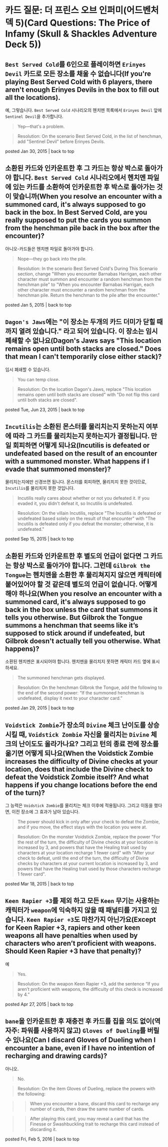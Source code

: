 # 카드 질문: 더 프린스 오브 인퍼미(어드벤처 덱 5)(Card Questions: The Price of Infamy (Skull & Shackles Adventure Deck 5))

## `Best Served Cold`를 6인으로 플레이하면 `Erinyes Devil` 카드로 모든 장소를 채울 수 없습니다(If you're playing Best Served Cold with 6 players, there aren't enough Erinyes Devils in the box to fill out all the locations).

예, 그렇습니다. `Best Served Cold` 시나리오의 헨치멘 목록에서 `Erinyes Devil` 앞에 `Sentinel Devil`을 추가합니다.

> Yep—that's a problem.

> Resolution: On the scenario Best Served Cold, in the list of henchman, add "Sentinel Devil" before Erinyes Devils.

posted Jan 30, 2015 | back to top

## 소환된 카드와 인카운트한 후 그 카드는 항상 박스로 돌아가야 합니다. `Best Served Cold` 시나리오에서 헨치멘 파일에 있는 카드를 소환하여 인카운트한 후 박스로 돌아가는 것이 맞습니까(When you resolve an encounter with a summoned card, it's always supposed to go back in the box. In Best Served Cold, are you really supposed to put the cards you summon from the henchman pile back in the box after the encounter)?

아니오-카드들은 헨치멘 파일로 돌아가야 합니다.

> Nope—they go back into the pile.

> Resolution: In the scenario Best Served Cold's During This Scenario section, change "When you encounter Barnabas Harrigan, each other character must summon and encounter a random henchman from the henchman pile" to "When you encounter Barnabas Harrigan, each other character must encounter a random henchman from the henchman pile. Return the henchman to the pile after the encounter."

posted Jan 5, 2015 | back to top

## `Dagon's Jaws`에는 "이 장소는 두개의 카드 더미가 닫힐 때까지 열려 있습니다." 라고 되어 있습니다. 이 장소는 임시 폐쇄할 수 없나요(Dagon's Jaws says "This location remains open until both stacks are closed." Does that mean I can't temporarily close either stack)?

임시 폐쇄할 수 있습니다.

> You can temp close.

> Resolution: On the location Dagon's Jaws, replace "This location remains open until both stacks are closed" with "Do not flip this card until both stacks are closed".

posted Tue, Jun 23, 2015 | back to top

## `Incutilis`는 소환된 몬스터를 물리치는지 못하는지 여부에 따라 그 카드를 물리치는지 못하는지가 결정됩니다. 만일 회피하면 어떻게 되나요(Incutilis is defeated or undefeated based on the result of an encounter with a summoned monster. What happens if I evade that summoned monster)?

물리치는지에만 신경쓰면 됩니다. 몬스터를 회피하면, 물리치지 못한 것이므로, `Incutilis`를 물리치지 못한 것입니다. 

> Incutilis really cares about whether or not you defeated it. If you evaded it, you didn't defeat it, so Incutilis is undefeated.

> Resolution: On the villain Incutilis, replace "The Incutilis is defeated or undefeated based solely on the result of that encounter" with "The Incutilis is defeated only if you defeat the monster; otherwise, it is undefeated."

posted Sep 15, 2015 | back to top

## 소환된 카드와 인카운트한 후 별도의 언급이 없다면 그 카드는 항상 박스로 돌아가야 합니다. 그런데 `Gilbrok the Tongue`는 헨치멘을 소환한 후 물리쳐지지 않으면 캐릭터에 붙어있어야 할 것 같은데 별도의 언급이 없습니다. 어떻게 해야 하나요(When you resolve an encounter with a summoned card, it's always supposed to go back in the box unless the card that summons it tells you otherwise. But Gilbrok the Tongue summons a henchman that seems like it’s supposed to stick around if undefeated, but Gilbrok doesn't actually tell you otherwise. What happens)?

소환된 헨치멘은 표시되어야 합니다. 헨치멘을 물리치지 못하면 캐릭터 카드 옆에 표시하세요.

> The summoned henchman gets displayed.

> Resolution: On the henchman Gilbrok the Tongue, add the following to the end of the second power: “If the summoned henchman is undefeated, display it next to your character card.”

posted Jan 29, 2015 | back to top

## `Voidstick Zombie`가 장소의 `Divine` 체크 난이도를 상승시킬 때, `Voidstick Zombie` 자신을 물리치는 `Divine` 체크의 난이도도 올라가나요? 그리고 턴의 종료 전에 장소를 옮기면 어떻게 되나요(When the Voidstick Zombie increases the difficulty of Divine checks at your location, does that include the Divine check to defeat the Voidstick Zombie itself? And what happens if you change locations before the end of the turn)?

그 능력은 `Voidstick Zombie`를 물리치는 체크 이후에 적용됩니다. 그리고 이동을 했다면, 이전 장소에 그 효과가 남아 있습니다.

> The power should kick in only after your check to defeat the Zombie, and if you move, the effect stays with the location you were at.

> Resolution: On the monster Voidstick Zombie, replace the power "For the rest of the turn, the difficulty of Divine checks at your location is increased by 3, and powers that have the Healing trait used by characters at your location recharge 1 fewer card" with "After your check to defeat, until the end of the turn, the difficulty of Divine checks by characters at your current location is increased by 3, and powers that have the Healing trait used by those characters recharge 1 fewer card".

posted Mar 18, 2015 | back to top

## `Keen Rapier +3`를 제외 하고 모든 `Keen` 무기는 사용하는 캐릭터가 `weapon`에 익숙하지 않을 때 패널티를 가지고 있습니다. `Keen Rapier +3`도 마찬가지 아닌가요(Except for Keen Rapier +3, rapiers and other keen weapons all have penalties when used by characters who aren’t proficient with weapons. Should Keen Rapier +3 have that penalty)?

예

> Yes.

> Resolution: On the weapon Keen Rapier +3, add the sentence “If you aren’t proficient with weapons, the difficulty of this check is increased by 4.”

posted Apr 27, 2015 | back to top

## `bane`을 인카운트한 후 재충전 후 카드를 집을 의도 없이(역자주: 파워를 사용하지 않고) `Gloves of Dueling`를 버릴 수 있나요(Can I discard Gloves of Dueling when I encounter a bane, even if I have no intention of recharging and drawing cards)?

아니오.

> No.

> Resolution: On the item Gloves of Dueling, replace the powers with the following:

>> When you encounter a bane, discard this card to recharge any number of cards, then draw the same number of cards.

>> After playing this card, you may reveal a card that has the Finesse or Swashbuckling trait to recharge this card instead of discarding it.

posted Fri, Feb 5, 2016 | back to top

